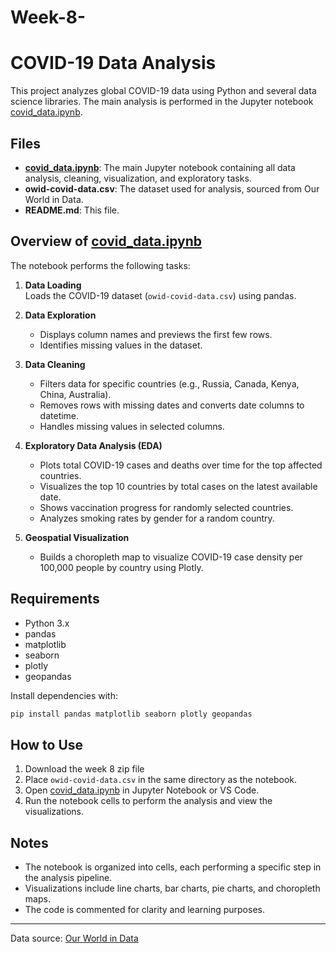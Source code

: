 # Week-8-

# COVID-19 Data Analysis

This project analyzes global COVID-19 data using Python and several data science libraries. The main analysis is performed in the Jupyter notebook [covid_data.ipynb](covid_data.ipynb).

## Files

- **[covid_data.ipynb](covid_data.ipynb)**: The main Jupyter notebook containing all data analysis, cleaning, visualization, and exploratory tasks.
- **owid-covid-data.csv**: The dataset used for analysis, sourced from Our World in Data.
- **README.md**: This file.

## Overview of [covid_data.ipynb](covid_data.ipynb)

The notebook performs the following tasks:

1. **Data Loading**  
   Loads the COVID-19 dataset (`owid-covid-data.csv`) using pandas.

2. **Data Exploration**  
   - Displays column names and previews the first few rows.
   - Identifies missing values in the dataset.

3. **Data Cleaning**  
   - Filters data for specific countries (e.g., Russia, Canada, Kenya, China, Australia).
   - Removes rows with missing dates and converts date columns to datetime.
   - Handles missing values in selected columns.

4. **Exploratory Data Analysis (EDA)**  
   - Plots total COVID-19 cases and deaths over time for the top affected countries.
   - Visualizes the top 10 countries by total cases on the latest available date.
   - Shows vaccination progress for randomly selected countries.
   - Analyzes smoking rates by gender for a random country.

5. **Geospatial Visualization**  
   - Builds a choropleth map to visualize COVID-19 case density per 100,000 people by country using Plotly.

## Requirements

- Python 3.x
- pandas
- matplotlib
- seaborn
- plotly
- geopandas

Install dependencies with:
```sh
pip install pandas matplotlib seaborn plotly geopandas
```

## How to Use

1. Download the week 8 zip file
2. Place `owid-covid-data.csv` in the same directory as the notebook.
3. Open [covid_data.ipynb](covid_data.ipynb) in Jupyter Notebook or VS Code.
4. Run the notebook cells to perform the analysis and view the visualizations.

## Notes

- The notebook is organized into cells, each performing a specific step in the analysis pipeline.
- Visualizations include line charts, bar charts, pie charts, and choropleth maps.
- The code is commented for clarity and learning purposes.

---

Data source: [Our World in Data](https://ourworldindata.org/covid-cases)
